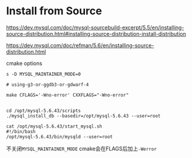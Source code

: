 # Install from Source

https://dev.mysql.com/doc/mysql-sourcebuild-excerpt/5.5/en/installing-source-distribution.html#installing-source-distribution-install-distribution

https://dev.mysql.com/doc/refman/5.6/en/installing-source-distribution.html 

cmake options

```
s -D MYSQL_MAINTAINER_MODE=0

# using-g3-or-ggdb3-or-gdwarf-4

make CFLAGS='-Wno-error' CXXFLAGS="-Wno-error"


cd /opt/mysql-5.6.43/scripts
./mysql_install_db --basedir=/opt/mysql-5.6.43 --user=root

cat /opt/mysql-5.6.43/start_mysql.sh
#!/bin/bash
/opt/mysql-5.6.43/bin/mysqld --user=root
```

不关闭`MYSQL_MAINTAINER_MODE` cmake会在FLAGS后加上`-Werror`


